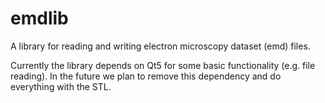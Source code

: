 # emdlib
A library for reading and writing electron microscopy dataset (emd) files.

Currently the library depends on Qt5 for some basic functionality (e.g. file reading). 
In the future we plan to remove this dependency and do everything with the STL.
